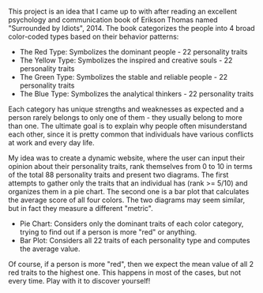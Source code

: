 This project is an idea that I came up to with after reading an excellent psychology and communication book of Erikson Thomas named "Surrounded by Idiots", 2014.
The book categorizes the people into 4 broad color-coded types based on their behavior patterns:

* The Red Type: Symbolizes the dominant people - 22 personality traits
* The Yellow Type: Symbolizes the inspired and creative souls - 22 personality traits
* The Green Type: Symbolizes the stable and reliable people - 22 personality traits
* The Blue Type: Symbolizes the analytical thinkers - 22 personality traits

Each category has unique strengths and weaknesses as expected and a person rarely belongs to only one of them - they usually belong to more than one. The ultimate goal is to explain why people often misunderstand each other, since it is pretty common that individuals have various conflicts at work and every day life.

My idea was to create a dynamic website, where the user can input their opinion about their personality traits, rank themselves from 0 to 10 in terms of the total 88 personality traits and present two diagrams. The first attempts to gather only the traits that an individual has (rank >= 5/10) and organizes them in a pie chart. The second one is a bar plot that calculates the average score of all four colors. The two diagrams may seem similar, but in fact they measure a different "metric".

* Pie Chart: Considers only the dominant traits of each color category, trying to find out if a person is more "red" or anything.
* Bar Plot: Considers all 22 traits of each personality type and computes the average value.

Of course, if a person is more "red", then we expect the mean value of all 2 red traits to the highest one. This happens in most of the cases, but not every time. Play with it to discover yourself!
